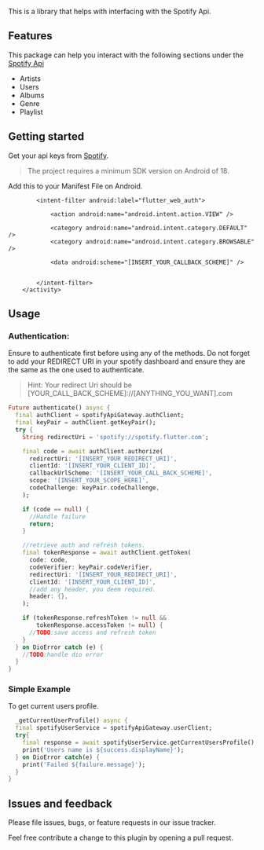 <!-- 
This README describes the package. If you publish this package to pub.dev,
this README's contents appear on the landing page for your package.

For information about how to write a good package README, see the guide for
[writing package pages](https://dart.dev/guides/libraries/writing-package-pages). 

For general information about developing packages, see the Dart guide for
[creating packages](https://dart.dev/guides/libraries/create-library-packages)
and the Flutter guide for
[developing packages and plugins](https://flutter.dev/developing-packages). 
-->

This is a library that helps with interfacing with the Spotify Api.

## Features

This package can help you interact with the following sections under the [Spotify Api](https://developer.spotify.com/documentation/web-api/reference/#/)
- Artists
- Users
- Albums
- Genre
- Playlist


## Getting started

Get your api keys from [Spotify](https://developer.spotify.com/dashboard/).
> The project requires a minimum SDK version on Android of 18.

Add this to your Manifest File on Android.

<activity
android:name="com.linusu.flutter_web_auth.CallbackActivity"
android:exported="true">

            <intent-filter android:label="flutter_web_auth">

                <action android:name="android.intent.action.VIEW" />

                <category android:name="android.intent.category.DEFAULT" />
                <category android:name="android.intent.category.BROWSABLE" />

                <data android:scheme="[INSERT_YOUR_CALLBACK_SCHEME]" />


            </intent-filter>
        </activity>
## Usage


### Authentication:

Ensure to authenticate first before using any of the methods.
Do not forget to add your REDIRECT URI in your spotify dashboard and ensure they are the same as the one used to authenticate.

> Hint: Your redirect Uri should be [YOUR_CALL_BACK_SCHEME]://[ANYTHING_YOU_WANT].com


```dart
Future authenticate() async {
  final authClient = spotifyApiGateway.authClient;
  final keyPair = authClient.getKeyPair();
  try {
    String redirectUri = 'spotify://spotify.flutter.com';

    final code = await authClient.authorize(
      redirectUri: '[INSERT_YOUR_REDIRECT_URI]',
      clientId: '[INSERT_YOUR_CLIENT_ID]',
      callbackUrlScheme: '[INSERT_YOUR_CALL_BACK_SCHEME]',
      scope: '[INSERT_YOUR_SCOPE_HERE]',
      codeChallenge: keyPair.codeChallenge,
    );

    if (code == null) {
      //Handle failure
      return;
    }

    //retrieve auth and refresh tokens.
    final tokenResponse = await authClient.getToken(
      code: code,
      codeVerifier: keyPair.codeVerifier,
      redirectUri: '[INSERT_YOUR_REDIRECT_URI]',
      clientId: '[INSERT_YOUR_CLIENT_ID]',
      //add any header, you deem required.
      header: {},
    );

    if (tokenResponse.refreshToken != null &&
        tokenResponse.accessToken != null) {
      //TODO:save access and refresh token
    }
  } on DioError catch (e) {
    //TODO:handle dio error
  }
}
```

### Simple Example
To get current users profile.
```dart
  _getCurrentUserProfile() async {
  final spotifyUserService = spotifyApiGateway.userClient;
  try{
    final response = await spotifyUserService.getCurrentUsersProfile();
    print('Users name is ${success.displayName}');
  } on DioError catch(e) {
    print('Failed ${failure.message}');
  }
}
```


## Issues and feedback

Please file issues, bugs, or feature requests in our issue tracker.

Feel free contribute a change to this plugin by opening a pull request.
